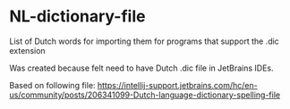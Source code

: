 # NL-dictionary-file
List of Dutch words for importing them for programs that support the .dic extension

Was created because felt need to have Dutch .dic file in JetBrains IDEs.

Based on following file: https://intellij-support.jetbrains.com/hc/en-us/community/posts/206341099-Dutch-language-dictionary-spelling-file